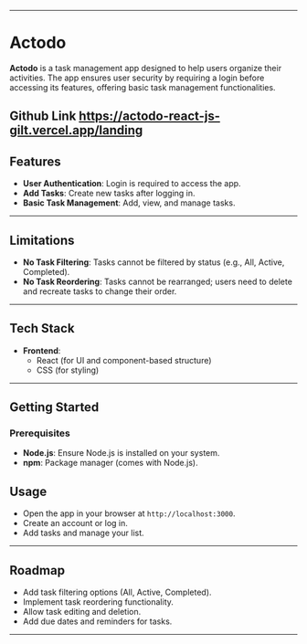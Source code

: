 
---

# Actodo  

**Actodo** is a task management app designed to help users organize their activities. The app ensures user security by requiring a login before accessing its features, offering basic task management functionalities.

**Github Link** https://actodo-react-js-gilt.vercel.app/landing
---

## Features  

- **User Authentication**: Login is required to access the app.  
- **Add Tasks**: Create new tasks after logging in.  
- **Basic Task Management**: Add, view, and manage tasks.  

---

## Limitations  

- **No Task Filtering**: Tasks cannot be filtered by status (e.g., All, Active, Completed).  
- **No Task Reordering**: Tasks cannot be rearranged; users need to delete and recreate tasks to change their order.  

---

## Tech Stack  

- **Frontend**:  
  - React (for UI and component-based structure)  
  - CSS (for styling)  

---

## Getting Started  

### Prerequisites  
- **Node.js**: Ensure Node.js is installed on your system.  
- **npm**: Package manager (comes with Node.js).  

## Usage  

- Open the app in your browser at `http://localhost:3000`.  
- Create an account or log in.  
- Add tasks and manage your list.  

---

## Roadmap  

- Add task filtering options (All, Active, Completed).  
- Implement task reordering functionality.  
- Allow task editing and deletion.  
- Add due dates and reminders for tasks.  

---
